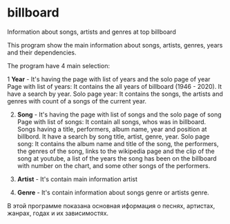 # billboard
Information about songs, artists and genres at top billboard


This program show the main information about songs, artists, genres, years and their dependencies.

The program have 4 main selection:

1 **Year** - It's having the page with list of years and the solo page of year
  Page with list of years:
    It contains the all years of billboard (1946 - 2020). It have a search by year.
  Solo page year:
    It contains the songs, the artists and genres with count of a songs of the current year.
  
2. **Song** - It's having the page with list of songs and the solo page of song
  Page with list of songs:
    It contain all songs, whos was in billboard. Songs having a title, performers, album name, year and position at billbord.
    It have a search by song title, artist, genre, year.
  Solo page song:
    It contains the album name and title of the song, the performers, the genres of the song,
    links to the wikipedia page and the сlip of the song at youtube,
    a list of the years the song has been on the billboard with number on the chart, and some other songs of the performers.
  

3. **Artist** -  It's contain main information artist
4. **Genre** - It's contain information about songs genre or artists genre.


В этой программе показана основная иформация о песнях, артистах, жанрах, годах и их зависимостях.
